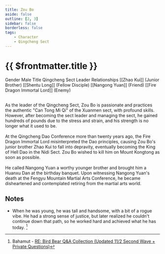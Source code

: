 ```yaml
---
title: Zou Bo
aside: false
outline: [2, 3]
sidebar: false
borderless: false
tags:
    - Character
    - Qingcheng Sect
---
```


# {{ $frontmatter.title }}

<ChTabs position="bottom">
	<ChTab title="Zou Bo">
		<Ch src='/images/characters/special201/normal.webp' position='right'/>
		<ChName nameZh='鄒博' nameEn='Zou Bo' position='right' />
		<ChTable>
			<ChTr>
				<ChTd isTitle=true>
					Gender
				</ChTd>
				<ChTd>
					Male
				</ChTd>
			</ChTr>
			<ChTr>
				<ChTd isTitle=true>
					Title
				</ChTd>
				<ChTd>
					Qingcheng Sect Leader
				</ChTd>
			</ChTr>
			<ChTr>
				<ChTd isTitle=true position='center'>
					Relationships
				</ChTd>
			</ChTr>
			<ChTr>
				<ChTd position='center'>
					[[Zhao Kui]] (Junior Brother)
				</ChTd>
			</ChTr>
			<ChTr>
				<ChTd position='center'>
					[[Shentu Long]] (Fellow Disciple)
				</ChTd>
			</ChTr>
			<ChTr>
				<ChTd position='center'>
					[[Nangong Yuan]] (Friend)
				</ChTd>
			</ChTr>
			<ChTr>
				<ChTd position='center'>
					[[Fire Dragon Immortal Lord]] (Enemy)
				</ChTd>
			</ChTr>
		</ChTable>
	</ChTab>
</ChTabs>
<br><br>

As the leader of the Qingcheng Sect, Zou Bo is passionate and practices the authentic "Can Tong Mi Qi" of the Xuanmen sect, with profound skills. However, after becoming the sect leader and managing the sect, he gained hundreds of pounds due to the stress and strain, and his strength is no longer what it used to be.
<br><br>
At the Qingcheng Dao Conference more than twenty years ago, the Fire Dragon Immortal Lord misinterpreted the Dao principles, causing Zou Bo's junior brother Zhao Kui to fall into depravity, eventually becoming the King of Hell Dao in the Nidi Sect. Zou Bo wished to kill him on Mount Kongtong as soon as possible.
<br><br>
He called Nangong Yuan a worthy younger brother and brought him a Huanxu Dan at the birthday banquet. Upon witnessing Nangong Yuan's death at the Fengyu Mountain Martial Arts Conference, he became disheartened and contemplated retiring from the martial arts world.

## Notes

-   When he was young, he was tall and handsome, with a bit of a rogue vibe. He had a strong sense of justice, but later realized he couldn't continue down that path, so he worked hard and achieved what he has today. [^1]

[^1]: Bahamut - [RE: Bird Bear Q&A Collection (Updated 11/2 Second Wave + Private Questions)](https://forum.gamer.com.tw/Co.php?bsn=73317&sn=12184&subbsn=1&bPage=0)